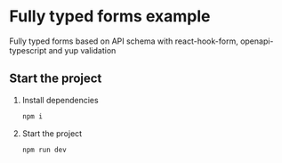 # Fully typed forms example

Fully typed forms based on API schema with react-hook-form, openapi-typescript and yup validation

## Start the project

1. Install dependencies
    ```sh
    npm i
    ```
2. Start the project
    ```sh
    npm run dev
    ```